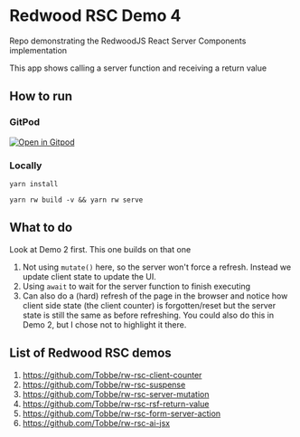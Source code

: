 # Redwood RSC Demo 4

Repo demonstrating the RedwoodJS React Server Components implementation

This app shows calling a server function and receiving a return value

## How to run

### GitPod

[![Open in Gitpod](https://gitpod.io/button/open-in-gitpod.svg)](https://gitpod.io/from-referrer/)

### Locally

`yarn install`

`yarn rw build -v && yarn rw serve`

## What to do

Look at Demo 2 first. This one builds on that one

1. Not using `mutate()` here, so the server won't force a refresh. Instead we
   update client state to update the UI.
2. Using `await` to wait for the server function to finish executing
3. Can also do a (hard) refresh of the page in the browser and notice how
   client side state (the client counter) is forgotten/reset but the server
   state is still the same as before refreshing. You could also do this in
   Demo 2, but I chose not to highlight it there.

## List of Redwood RSC demos

 1. https://github.com/Tobbe/rw-rsc-client-counter
 2. https://github.com/Tobbe/rw-rsc-suspense
 3. https://github.com/Tobbe/rw-rsc-server-mutation
 4. https://github.com/Tobbe/rw-rsc-rsf-return-value
 5. https://github.com/Tobbe/rw-rsc-form-server-action
 6. https://github.com/Tobbe/rw-rsc-ai-jsx
